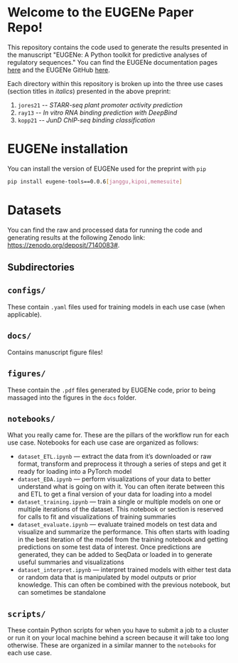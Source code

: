 # Welcome to the EUGENe Paper Repo!
This repository contains the code used to generate the results presented in the manuscript "EUGENe: A Python toolkit for predictive analyses of regulatory sequences." You can find the EUGENe documentation pages [here](https://eugene-tools.readthedocs.io/en/latest/index.html) and the EUGENe GitHub [here](https://github.com/cartercompbio/EUGENe).

Each directory within this repository is broken up into the three use cases (section titles in *italics*) presented in the above preprint:
1. `jores21` -- *STARR-seq plant promoter activity prediction*
2. `ray13` -- *In vitro RNA binding prediction with DeepBind*
3. `kopp21` -- *JunD ChIP-seq binding classification*

# EUGENe installation
You can install the version of EUGENe used for the preprint with `pip`

```bash
pip install eugene-tools==0.0.6[janggu,kipoi,memesuite]
```

# Datasets
You can find the raw and processed data for running the code and generating results at the following Zenodo link: https://zenodo.org/deposit/7140083#.

## Subdirectories

## `configs/`
These contain `.yaml` files used for training models in each use case (when applicable).

## `docs/`
Contains manuscript figure files!

## `figures/`
These contain the `.pdf` files generated by EUGENe code, prior to being massaged into the figures in the `docs` folder.

## `notebooks/`
What you really came for. These are the pillars of the workflow run for each use case. Notebooks for each use case are organized as follows:
- `dataset_ETL.ipynb` — extract the data from it’s downloaded or raw format, transform and preprocess it through a series of steps and get it ready for loading into a PyTorch model
- `dataset_EDA.ipynb` — perform visualizations of your data to better understand what is going on with it. You can often iterate between this and ETL to get a final version of your data for loading into a model
- `dataset_training.ipynb` — train a single or multiple models on one or multiple iterations of the dataset. This notebook or section is reserved for calls to fit and visualizations of training summaries
- `dataset_evaluate.ipynb` — evaluate trained models on test data and visualize and summarize the performance. This often starts with loading in the best iteration of the model from the training notebook and getting predictions on some test data of interest. Once predictions are generated, they can be added to SeqData or loaded in to generate useful summaries and visualizations
- `dataset_interpret.ipynb` — interpret trained models with either test data or random data that is manipulated by model outputs or prior knowledge. This can often be combined with the previous notebook, but can sometimes be standalone

## `scripts/`
These contain Python scripts for when you have to submit a job to a cluster or run it on your local machine behind a screen because it will take too long otherwise. These are organized in a similar manner to the `notebooks` for each use case.

